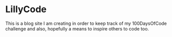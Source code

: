 # LillyCode
This is a blog site I am creating in order to keep track of my 100DaysOfCode challenge and also, hopefully a means to inspire others to code too. 
